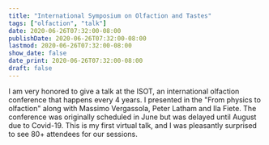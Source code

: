 ```yaml
---
title: "International Symposium on Olfaction and Tastes"
tags: ["olfaction", "talk"]
date: 2020-06-26T07:32:00-08:00
publishDate: 2020-06-26T07:32:00-08:00
lastmod: 2020-06-26T07:32:00-08:00
show_date: false
date_print: 2020-06-26T07:32:00-08:00
draft: false
---
```

I am very honored to give a talk at the ISOT, an international olfaction conference that happens every 4 years. I presented in the "From physics to olfaction" along with Massimo Vergassola, Peter Latham and Ila Fiete. The conference was originally scheduled in June but was delayed until August due to Covid-19. This is my first virtual talk, and I was pleasantly surprised to see 80+ attendees for our sessions.
